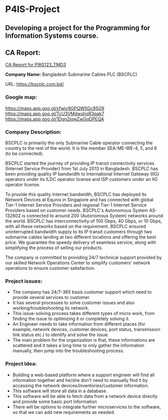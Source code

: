 # P4IS-Project

## Developing a project for the Programming for Information Systems course.

## CA Report:

[CA Report for P9IS123_TMD3](https://mydbs-my.sharepoint.com/:w:/g/personal/20062073_mydbs_ie/Eeh7Mk2YQRFIgEWtZTXtLQoBQc2nuJwLK2zWbwlb-R9Zzg?e=5W0AC1)

**Company Name:** Bangladesh Submarine Cables PLC (BSCPLC)

URL: https://bscplc.com.bd/

### Google map:

https://maps.app.goo.gl/xfwiv9GPQW5Gc95G9 <br>
https://maps.app.goo.gl/TcU3VMdwshqR3qak7 <br>
https://maps.app.goo.gl/1Dgn2jqwZwGqDPEQA

### Company Description:

BSCPLC is primarily the only Submarine Cable operator connecting the country to the rest of the world. It is the member SEA-ME-WE-4, 5, and 6 (to be connected).

BSCPLC started the journey of providing IP transit connectivity services (Internet Service Provider) from 1st July 2013 in Bangladesh. BSCPLC has been providing quality IP bandwidth to International Internet Gateway (IIG) operators under its ILDC operator license and ISP customers under an IIG operator license.

To provide this quality Internet bandwidth, BSCPLC has deployed its Network Devices at Equnix in Singapore and has connected with global Tier-1 Internet Service Providers and regional Tier-1 Internet Service Providers based on customer needs. BSCPLC's Autonomous System AS-132602 is connected to around 200 (Autonomous System) networks around the world. BSCPLC has interconnectivity of 100 Gbps, 40 Gbps, or 10 Gbps, with all these networks based on the requirement. BSCPLC ensured uninterrupted bandwidth supply to its IP transit customers through two submarine cables landing at two different locations and offering the best price. We guarantee the speedy delivery of seamless service, along with simplifying the process of selling our products.

The company is committed to providing 24/7 technical support provided by our skilled Network Operations Center to simplify customers' network operations to ensure customer satisfaction.

### Project issues:

- The company has 24/7-365 basis customer support which need to provide several services to customer.
- It has several processes to solve customer issues and also working/troubleshooting its network.
- This issue-solving process takes different types of micro work, from finding the issue to optimizing it or completely solving it.
- An Engineer needs to take information from different places (for example, network devices, customer devices, port status, transmission link status etc.) to identify and solve the issue.
- The main problem for the organization is that, these informations are scattered and it takes a long time to only gather the information manually, then jump into the troubleshooting process.

### Project Idea:

- Building a web-based platform where a support engineer will find all information together and he/she don't need to manually find it by accessing the network devices/inventories/customer information.
- This software will store all data in a database.
- This software will be able to fetch data from a network device directly and provide some basic port information
- There will be options to integrate further microservices to the software, so that we can add new requirements as needed.
